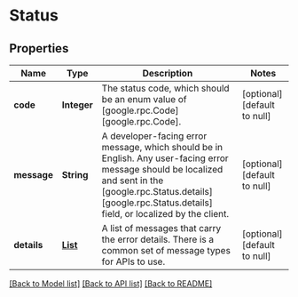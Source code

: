 # Status
## Properties

| Name | Type | Description | Notes |
|------------ | ------------- | ------------- | -------------|
| **code** | **Integer** | The status code, which should be an enum value of [google.rpc.Code][google.rpc.Code]. | [optional] [default to null] |
| **message** | **String** | A developer-facing error message, which should be in English. Any user-facing error message should be localized and sent in the [google.rpc.Status.details][google.rpc.Status.details] field, or localized by the client. | [optional] [default to null] |
| **details** | [**List**](GoogleProtobufAny.md) | A list of messages that carry the error details.  There is a common set of message types for APIs to use. | [optional] [default to null] |

[[Back to Model list]](../README.md#documentation-for-models) [[Back to API list]](../README.md#documentation-for-api-endpoints) [[Back to README]](../README.md)

